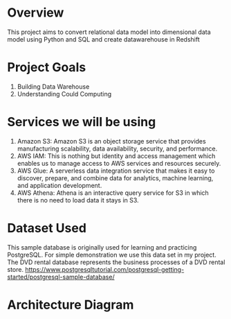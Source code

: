 # Overview

This project aims to convert relational data model into dimensional data model using Python and SQL and create datawarehouse in Redshift

# Project Goals

1. Building Data Warehouse
2. Understanding Could Computing

# Services we will be using

1. Amazon S3: Amazon S3 is an object storage service that provides manufacturing scalability, data availability, security, and performance.
2. AWS IAM: This is nothing but identity and access management which enables us to manage access to AWS services and resources securely.
3. AWS Glue: A serverless data integration service that makes it easy to discover, prepare, and combine data for analytics, machine learning, and application development.
4. AWS Athena: Athena is an interactive query service for S3 in which there is no need to load data it stays in S3.

# Dataset Used

This sample database is originally used for learning and practicing PostgreSQL. 
For simple demonstration we use this data set in my project. The DVD rental database represents the business processes of a DVD rental store. 
https://www.postgresqltutorial.com/postgresql-getting-started/postgresql-sample-database/


# Architecture Diagram
